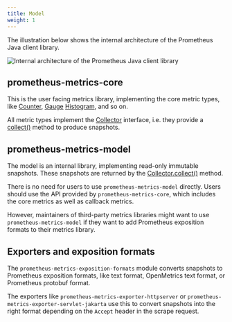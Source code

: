 ```yaml
---
title: Model
weight: 1
---
```


The illustration below shows the internal architecture of the Prometheus Java client library.

![Internal architecture of the Prometheus Java client library](/client_java/images/model.png)

## prometheus-metrics-core

This is the user facing metrics library, implementing the core metric types,
like [Counter](/client_java/api/io/prometheus/metrics/core/metrics/Counter.html),
[Gauge](/client_java/api/io/prometheus/metrics/core/metrics/Gauge.html)
[Histogram](/client_java/api/io/prometheus/metrics/core/metrics/Histogram.html),
and so on.

All metric types implement
the [Collector](/client_java/api/io/prometheus/metrics/model/registry/Collector.html) interface,
i.e. they provide
a [collect()](</client_java/api/io/prometheus/metrics/model/registry/Collector.html#collect()>)
method to produce snapshots.

## prometheus-metrics-model

The model is an internal library, implementing read-only immutable snapshots. These snapshots are
returned by
the [Collector.collect()](</client_java/api/io/prometheus/metrics/model/registry/Collector.html#collect()>) <!-- editorconfig-checker-disable-line -->
method.

There is no need for users to use `prometheus-metrics-model` directly. Users should use the API
provided by `prometheus-metrics-core`, which includes the core metrics as well as callback metrics.

However, maintainers of third-party metrics libraries might want to use `prometheus-metrics-model`
if they want to add Prometheus exposition formats to their metrics library.

## Exporters and exposition formats

The `prometheus-metrics-exposition-formats` module converts snapshots to Prometheus exposition
formats, like text format, OpenMetrics text format, or Prometheus protobuf format.

The exporters like `prometheus-metrics-exporter-httpserver` or
`prometheus-metrics-exporter-servlet-jakarta` use this to convert snapshots into the right format
depending on the `Accept` header in the scrape request.
